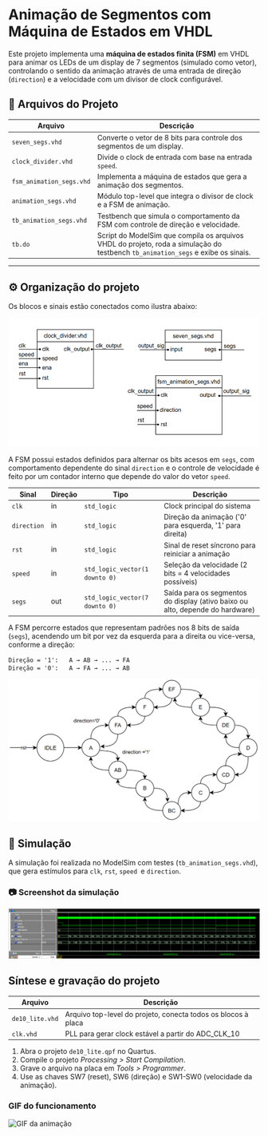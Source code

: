 # Animação de Segmentos com Máquina de Estados em VHDL

Este projeto implementa uma **máquina de estados finita (FSM)** em VHDL para animar os LEDs de um display de 7 segmentos (simulado como vetor), controlando o sentido da animação através de uma entrada de direção (`direction`) e a velocidade com um divisor de clock configurável.

## 📁 Arquivos do Projeto

| Arquivo               | Descrição |
|------------------------|-----------|
| `seven_segs.vhd`          | Converte o vetor de 8 bits para controle dos segmentos de um display.|
| `clock_divider.vhd`       | Divide o clock de entrada com base na entrada `speed`. |
| `fsm_animation_segs.vhd`  | Implementa a máquina de estados que gera a animação dos segmentos. |
| `animation_segs.vhd`      | Módulo top-level que integra o divisor de clock e a FSM de animação. |
| `tb_animation_segs.vhd`   | Testbench que simula o comportamento da FSM com controle de direção e velocidade. |
| `tb.do`   | Script do ModelSim que compila os arquivos VHDL do projeto, roda a simulação do testbench `tb_animation_segs` e exibe os sinais. |

---

## ⚙️ Organização do projeto

Os blocos e sinais estão conectados como ilustra abaixo:

![Diagrama de Blocos ](media/diagrama_blocos.png)

A FSM possui estados definidos para alternar os bits acesos em `segs`, com comportamento dependente do sinal `direction` e o controle de velocidade é feito por um contador interno que depende do valor do vetor `speed`.


| Sinal       | Direção | Tipo                           | Descrição                                                                 |
|------------|-----------|--------------------------------|-----------------------------------------------------------------------------|
| `clk`      | in        | `std_logic`                    | Clock principal do sistema                                                 |
| `direction`| in        | `std_logic`                    | Direção da animação ('0' para esquerda, '1' para direita)                  |
| `rst`      | in        | `std_logic`                    | Sinal de reset síncrono para reiniciar a animação                          |
| `speed`    | in        | `std_logic_vector(1 downto 0)` | Seleção da velocidade (2 bits = 4 velocidades possíveis)                   |
| `segs`     | out       | `std_logic_vector(7 downto 0)` | Saída para os segmentos do display (ativo baixo ou alto, depende do hardware) |



A FSM percorre estados que representam padrões nos 8 bits de saída (`segs`), acendendo um bit por vez da esquerda para a direita ou vice-versa, conforme a direção:

```text
Direção = '1':   A → AB → ... → FA
Direção = '0':   A → FA → ... → AB
```

![Estados da Máquina de Estados](media/fsm_states.png)

## 🔁 Simulação

A simulação foi realizada no ModelSim com testes (`tb_animation_segs.vhd`), que gera estímulos para `clk`, `rst`, `speed `e `direction`.

### 📷 Screenshot da simulação

![Simulação no ModelSim](media/simulacao_modelsim.png)

## Síntese e gravação do projeto

| Arquivo       | Descrição|
|------------|-----------|
| `de10_lite.vhd` |	Arquivo top-level do projeto, conecta todos os blocos à placa|
|`clk.vhd `|PLL para gerar clock estável a partir do ADC_CLK_10|


1. Abra o projeto `de10_lite.qpf` no Quartus.
2. Compile o projeto *Processing > Start Compilation*.
3. Grave o arquivo na placa em *Tools > Programmer*.
4. Use as chaves SW7 (reset), SW6 (direção) e SW1-SW0 (velocidade da animação).


### GIF do funcionamento

![GIF da animação](media/animation_gif.gif)


